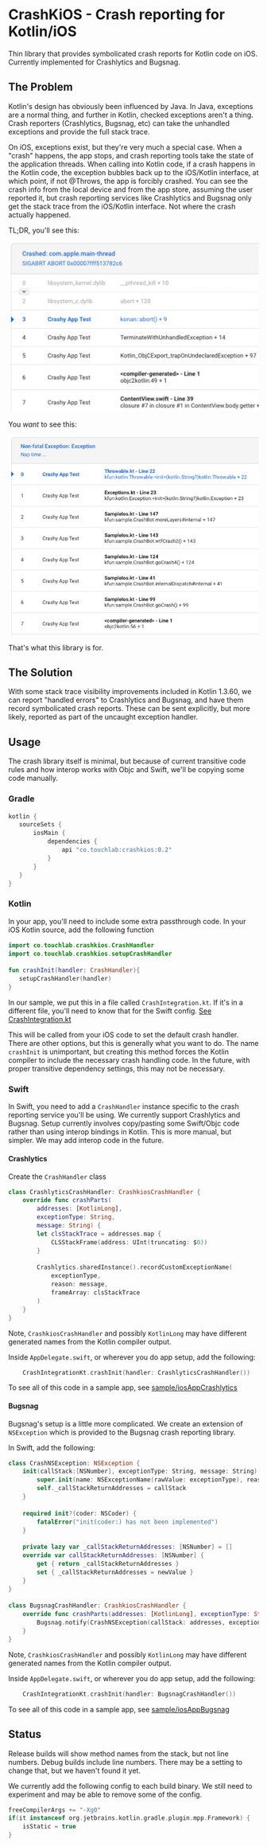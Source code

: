 # CrashKiOS - Crash reporting for Kotlin/iOS

Thin library that provides symbolicated crash reports for Kotlin code on 
iOS. Currently implemented for Crashlytics and Bugsnag.

## The Problem

Kotlin's design has obviously been influenced by Java. In Java, exceptions
are a normal thing, and further in Kotlin, checked exceptions aren't a thing.
Crash reporters (Crashlytics, Bugsnag, etc) can take the unhandled exceptions
and provide the full stack trace.

On iOS, exceptions exist, but they're very much a special case. When a "crash" happens, 
the app stops, and crash reporting tools take the state of the application threads.
When calling into Kotlin code, if a crash happens in the Kotlin code, the exception 
bubbles back up to the iOS/Kotlin interface, at which point, if not @Throws, the app
is forcibly crashed. You can see the crash info from the local device and from the app store, 
assuming the user reported it, but crash reporting services like Crashlytics and Bugsnag 
only get the stack trace from the iOS/Kotlin interface. Not where the crash actually happened.

TL;DR, you'll see this:

![Abort report](kotlinabort.png)

You *want* to see this:

![Abort report](kotlinlines.png)

That's what this library is for.

## The Solution

 With some stack trace visibility improvements included in Kotlin 1.3.60, we can report 
 "handled errors" to Crashlytics and Bugsnag, and have them record symbolicated crash reports.
 These can be sent explicitly, but more likely, reported as part of the uncaught exception handler.
 
 ## Usage
 
 The crash library itself is minimal, but because of current transitive code rules and how interop 
 works with Objc and Swift, we'll be copying some code manually.
 
 ### Gradle
 
 ```groovy
kotlin {
    sourceSets {
        iosMain {
            dependencies {
                api "co.touchlab:crashkios:0.2"
            }
        } 
    }
}
```
 
 ### Kotlin
 
 In your app, you'll need to include some extra passthrough code. In your iOS Kotlin source, add the 
 following function
 
 ```kotlin
import co.touchlab.crashkios.CrashHandler
import co.touchlab.crashkios.setupCrashHandler

fun crashInit(handler: CrashHandler){
    setupCrashHandler(handler)
}
```

In our sample, we put this in a file called `CrashIntegration.kt`. If it's in a different file, you'll
need to know that for the Swift config. [See CrashIntegration.kt](sample/src/iosMain/kotlin/sample/CrashIntegration.kt)

This will be called from your iOS code to set the default crash handler. There are other options,
but this is generally what you want to do. The name `crashInit` is unimportant, but creating this
method forces the Kotlin compiler to include the necessary crash handling code. In the future, with 
proper transitive dependency settings, this may not be necessary.

### Swift

In Swift, you need to add a `CrashHandler` instance specific to the crash reporting service you'll 
be using. We currently support Crashlytics and Bugsnag. Setup currently involves copy/pasting some
Swift/Objc code rather than using interop bindings in Kotlin. This is more manual, but simpler. We 
may add interop code in the future.

#### Crashlytics

Create the `CrashHandler` class

```swift
class CrashlyticsCrashHandler: CrashkiosCrashHandler {
    override func crashParts(
        addresses: [KotlinLong],
        exceptionType: String,
        message: String) {
        let clsStackTrace = addresses.map {
            CLSStackFrame(address: UInt(truncating: $0))
        }

        Crashlytics.sharedInstance().recordCustomExceptionName(
            exceptionType,
            reason: message,
            frameArray: clsStackTrace
        )
    }
}
```

Note, `CrashkiosCrashHandler` and possibly `KotlinLong` may have different generated names from
the Kotlin compiler output.

Inside `AppDelegate.swift`, or wherever you do app setup, add the following:

```swift
    CrashIntegrationKt.crashInit(handler: CrashlyticsCrashHandler())
```

To see all of this code in a sample app, see [sample/iosAppCrashlytics](sample/iosAppCrashlytics)

#### Bugsnag

Bugsnag's setup is a little more complicated. We create an extension of `NSException` which is provided
to the Bugsnag crash reporting library.

In Swift, add the following:

```swift
class CrashNSException: NSException {
    init(callStack:[NSNumber], exceptionType: String, message: String) {
        super.init(name: NSExceptionName(rawValue: exceptionType), reason: message, userInfo: nil)
        self._callStackReturnAddresses = callStack
    }
    
    required init?(coder: NSCoder) {
        fatalError("init(coder:) has not been implemented")
    }
    
    private lazy var _callStackReturnAddresses: [NSNumber] = []
    override var callStackReturnAddresses: [NSNumber] {
        get { return _callStackReturnAddresses }
        set { _callStackReturnAddresses = newValue }
    }
}

class BugsnagCrashHandler: CrashkiosCrashHandler {
    override func crashParts(addresses: [KotlinLong], exceptionType: String, message: String) {
        Bugsnag.notify(CrashNSException(callStack: addresses, exceptionType: exceptionType, message: message))
    }
}
```

Note, `CrashkiosCrashHandler` and possibly `KotlinLong` may have different generated names from
the Kotlin compiler output.

Inside `AppDelegate.swift`, or wherever you do app setup, add the following:

```swift
    CrashIntegrationKt.crashInit(handler: BugsnagCrashHandler())
```

To see all of this code in a sample app, see [sample/iosAppBugsnag](sample/iosAppBugsnag)

## Status

Release builds will show method names from the stack, but not line numbers. Debug builds include line numbers. There may be a setting to 
change that, but we haven't found it yet.

We currently add the following config to each build binary. We still need to experiment and may be able to remove some
of the config.

```groovy
freeCompilerArgs += "-Xg0"
if(it instanceof org.jetbrains.kotlin.gradle.plugin.mpp.Framework) {
    isStatic = true
}
```